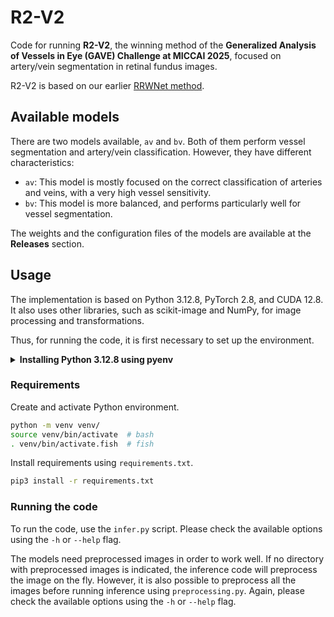 # R2-V2

Code for running **R2-V2**, the winning method of the **Generalized Analysis of Vessels in Eye (GAVE) Challenge at MICCAI 2025**, focused on artery/vein segmentation in retinal fundus images.

R2-V2 is based on our earlier [RRWNet method](https://github.com/j-morano/rrwnet).


## Available models

There are two models available, `av` and `bv`. Both of them perform vessel segmentation and artery/vein classification. However, they have different characteristics:

+ `av`: This model is mostly focused on the correct classification of arteries and veins, with a very high vessel sensitivity.
+ `bv`: This model is more balanced, and performs particularly well for vessel segmentation.

The weights and the configuration files of the models are available at the **Releases** section.


## Usage

The implementation is based on Python 3.12.8, PyTorch 2.8, and CUDA 12.8.
It also uses other libraries, such as scikit-image and NumPy, for image processing and transformations.

Thus, for running the code, it is first necessary to set up the environment.


<details>
<summary><b>Installing Python 3.12.8 using pyenv</b></summary>

### Python 3.12.8 (`pyenv`)

> **📌 IMPORTANT**: The following steps are only necessary if you want to install Python 3.12.8 using `pyenv`.

Install `pyenv`.
```sh
curl https://pyenv.run | bash
```

Install `clang`. _E.g._:
```sh
sudo dnf install clang
```

Install Python version 3.12.8.
```sh
CC=clang pyenv install -v 3.12.8
```

Create and activate Python environment.
```sh
~/.pyenv/versions/3.12.8/bin/python3 -m venv venv/
source venv/bin/activate  # bash
. venv/bin/activate.fish  # fish
```

Update `pip` if necessary.

```sh
pip install --upgrade pip
```

</details>



### Requirements

Create and activate Python environment.
```sh
python -m venv venv/
source venv/bin/activate  # bash
. venv/bin/activate.fish  # fish
```

Install requirements using `requirements.txt`.

```sh
pip3 install -r requirements.txt
```


### Running the code

To run the code, use the `infer.py` script. Please check the available options using the `-h` or `--help` flag.

The models need preprocessed images in order to work well. If no directory with preprocessed images is indicated, the inference code will preprocess the image on the fly. However, it is also possible to preprocess all the images before running inference using `preprocessing.py`. Again, please check the available options using the `-h` or `--help` flag.

